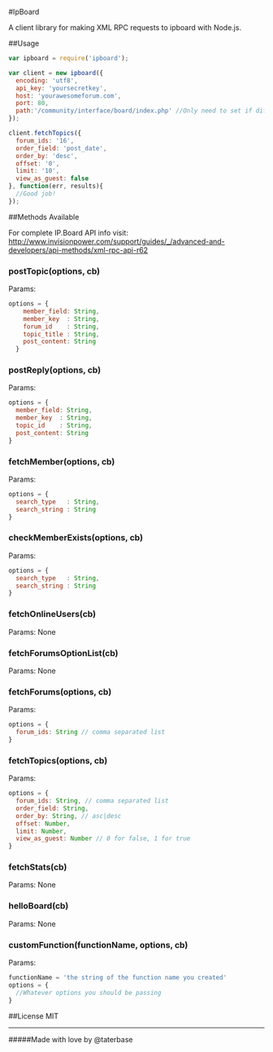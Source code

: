 #IpBoard

A client library for making XML RPC requests to ipboard with Node.js.

##Usage
```javascript
var ipboard = require('ipboard');

var client = new ipboard({
  encoding: 'utf8',
  api_key: 'yoursecretkey',
  host: 'yourawesomeforum.com',
  port: 80,
  path:'/community/interface/board/index.php' //Only need to set if different from standard /interface/board/index.php
});

client.fetchTopics({
  forum_ids: '16',
  order_field: 'post_date',
  order_by: 'desc',
  offset: '0',
  limit: '10',
  view_as_guest: false
}, function(err, results){
  //Good job!
});
```

##Methods Available

For complete IP.Board API info visit: http://www.invisionpower.com/support/guides/_/advanced-and-developers/api-methods/xml-rpc-api-r62

### postTopic(options, cb)
Params:
```javascript
options = {
    member_field: String,
    member_key  : String,
    forum_id    : String,
    topic_title : String,
    post_content: String
  }
```

### postReply(options, cb)
Params:
```javascript
options = {
  member_field: String,
  member_key  : String,
  topic_id    : String,
  post_content: String
}
```

### fetchMember(options, cb)
Params:
```javascript
options = {
  search_type   : String,
  search_string : String
}
```

### checkMemberExists(options, cb)
Params:
```javascript
options = {
  search_type   : String,
  search_string : String
}
```

### fetchOnlineUsers(cb)
Params: None

### fetchForumsOptionList(cb)
Params: None

### fetchForums(options, cb)
Params:
```javascript
options = {
  forum_ids: String // comma separated list
}
```

### fetchTopics(options, cb)
Params:
```javascript
options = {
  forum_ids: String, // comma separated list
  order_field: String,
  order_by: String, // asc|desc
  offset: Number,
  limit: Number,
  view_as_guest: Number // 0 for false, 1 for true
}
```

### fetchStats(cb)
Params: None

### helloBoard(cb)
Params: None

### customFunction(functionName, options, cb)
Params:
```javascript
functionName = 'the string of the function name you created'
options = {
  //Whatever options you should be passing
}
```

##License
MIT

---
#####Made with love by @taterbase
